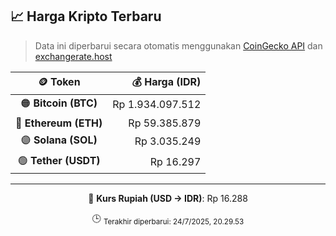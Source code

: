 

<!-- HARGA_KRIPTO -->
## 📈 Harga Kripto Terbaru

> Data ini diperbarui secara otomatis menggunakan [CoinGecko API](https://www.coingecko.com/) dan [exchangerate.host](https://exchangerate.host/)

<div align="center">

| 🪙 Token | 💰 Harga (IDR) |
|:------:|---------------:|
| 🟠 **Bitcoin (BTC)**   | Rp 1.934.097.512 |
| 🔵 **Ethereum (ETH)**  | Rp 59.385.879 |
| 🟣 **Solana (SOL)**    | Rp 3.035.249 |
| 🟢 **Tether (USDT)**   | Rp 16.297 |

---

💱 **Kurs Rupiah (USD → IDR)**: Rp 16.288

🕒 <sub>Terakhir diperbarui: 24/7/2025, 20.29.53</sub>

</div>
<!-- /HARGA_KRIPTO -->